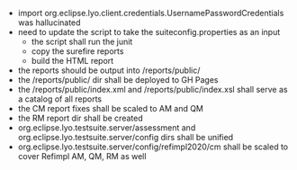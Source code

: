 - import org.eclipse.lyo.client.credentials.UsernamePasswordCredentials was hallucinated
- need to update the script to take the suiteconfig.properties as an input
    - the script shall run the junit
    - copy the surefire reports
    - build the HTML report
- the reports should be output into /reports/public/
- the /reports/public/ dir shall be deployed to GH Pages
- the /reports/public/index.xml and /reports/public/index.xsl shall serve as a catalog of all reports
- the CM report fixes shall be scaled to AM and QM
- the RM report dir shall be created
- org.eclipse.lyo.testsuite.server/assessment and org.eclipse.lyo.testsuite.server/config dirs shall be unified
- org.eclipse.lyo.testsuite.server/config/refimpl2020/cm shall be scaled to cover Refimpl AM, QM, RM as well